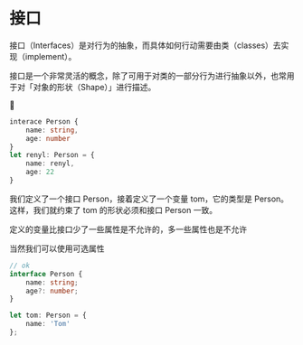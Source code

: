 # 接口

接口（Interfaces）是对行为的抽象，而具体如何行动需要由类（classes）去实现（implement）。

接口是一个非常灵活的概念，除了可用于对类的一部分行为进行抽象以外，也常用于对「对象的形状（Shape）」进行描述。

🌰
```ts
interace Person {
    name: string,
    age: number
}
let renyl: Person = {
    name: renyl,
    age: 22
}
```

我们定义了一个接口 Person，接着定义了一个变量 tom，它的类型是 Person。这样，我们就约束了 tom 的形状必须和接口 Person 一致。

定义的变量比接口少了一些属性是不允许的，多一些属性也是不允许

当然我们可以使用可选属性

```ts
// ok
interface Person {
    name: string;
    age?: number;
}

let tom: Person = {
    name: 'Tom'
};
```

